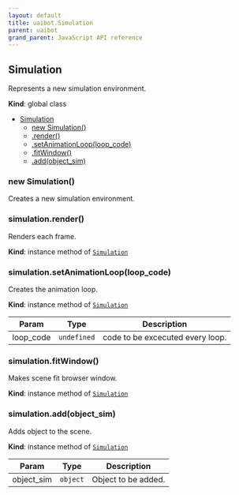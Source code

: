 ```yaml
---
layout: default
title: uaibot.Simulation
parent: uaibot
grand_parent: JavaScript API reference
---
```


## Simulation
Represents a new simulation environment.

**Kind**: global class  

* [Simulation](#Simulation)
    * [new Simulation()](#new_Simulation_new)
    * [.render()](#Simulation+render)
    * [.setAnimationLoop(loop_code)](#Simulation+setAnimationLoop)
    * [.fitWindow()](#Simulation+fitWindow)
    * [.add(object_sim)](#Simulation+add)

<a name="new_Simulation_new"></a>

### new Simulation()
Creates a new simulation environment.

<a name="Simulation+render"></a>

### simulation.render()
Renders each frame.

**Kind**: instance method of [<code>Simulation</code>](#Simulation)  
<a name="Simulation+setAnimationLoop"></a>

### simulation.setAnimationLoop(loop_code)
Creates the animation loop.

**Kind**: instance method of [<code>Simulation</code>](#Simulation)  

| Param | Type | Description |
| --- | --- | --- |
| loop_code | <code>undefined</code> | code to be excecuted every loop. |

<a name="Simulation+fitWindow"></a>

### simulation.fitWindow()
Makes scene fit browser window.

**Kind**: instance method of [<code>Simulation</code>](#Simulation)  
<a name="Simulation+add"></a>

### simulation.add(object_sim)
Adds object to the scene.

**Kind**: instance method of [<code>Simulation</code>](#Simulation)  

| Param | Type | Description |
| --- | --- | --- |
| object_sim | <code>object</code> | Object to be added. |